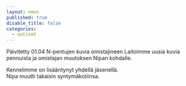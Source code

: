 ```yaml
---
layout: news
published: true
disable_title: false
categories: 
  - uutiset
---
```


Päivitetty 01.04 N-pentujen kuvia omistajineen
Laitoimme uusia kuvia pennuista ja  omistajan muutoksen Nipan kohdalle.
 
Kennelimme on lisääntynyt yhdellä jäsenellä.  
Nipa muutti takaisin syntymäkotiinsa.